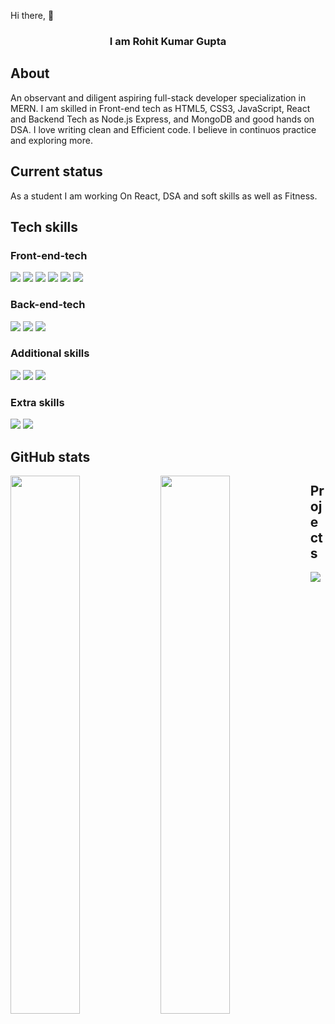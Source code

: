  Hi there, 👋
  <h3 align="center">I am Rohit Kumar Gupta </h3>
  
  
 <h2>About</h2>
  <p>An observant and diligent aspiring full-stack developer specialization in MERN. I am skilled in Front-end tech as HTML5, CSS3, JavaScript, React  and Backend Tech as Node.js Express, and MongoDB and good hands on DSA.  I love writing clean and Efficient code. I believe in continuos practice and exploring more. </p>
  
<h2>Current status</h2>
  <p>As a student I am working On React, DSA and soft skills as well as Fitness. </p>
 
<h2>Tech skills</h2>
  
  <h3>Front-end-tech </h3>
  <div display="flex" >
     <img src="https://img.shields.io/badge/dart-%230175C2.svg?style=for-the-badge&logo=dart&logoColor=white" />
     <img src="https://img.shields.io/badge/html5-%23E34F26.svg?style=for-the-badge&logo=html5&logoColor=white" />
     <img src="https://img.shields.io/badge/javascript-%23323330.svg?style=for-the-badge&logo=javascript&logoColor=%23F7DF1E" />
     <img src="(https://img.shields.io/badge/react-%2320232a.svg?style=for-the-badge&logo=react&logoColor=%2361DAFB" />
     <img src="https://img.shields.io/badge/redux-%23593d88.svg?style=for-the-badge&logo=redux&logoColor=white" />
     <img src="https://img.shields.io/badge/chakra-%234ED1C5.svg?style=for-the-badge&logo=chakraui&logoColor=white " />
  </div>
  
  <h3>Back-end-tech </h3>
<div display="flex" >
  <img src="https://img.shields.io/badge/MongoDB-%234ea94b.svg?style=for-the-badge&logo=mongodb&logoColor=white" />
  <img src="https://img.shields.io/badge/mysql-%2300f.svg?style=for-the-badge&logo=mysql&logoColor=white" />
  <img src="https://img.shields.io/badge/node.js-6DA55F?style=for-the-badge&logo=node.js&logoColor=white " />
</div>
  
<h3>Additional skills</h3>
<div display="flex" >
  <img src="https://img.shields.io/badge/NPM-%23000000.svg?style=for-the-badge&logo=npm&logoColor=white" />
  <img src="https://img.shields.io/badge/Postman-FF6C37?style=for-the-badge&logo=postman&logoColor=white" />
  <img src="https://img.shields.io/badge/github-%23121011.svg?style=for-the-badge&logo=github&logoColor=white"/>
</div>  
  
  
<h3>Extra skills</h3>
<div display="flex" >
  <img src="https://img.shields.io/badge/Microsoft_PowerPoint-B7472A?style=for-the-badge&logo=microsoft-powerpoint&logoColor=white" />
  <img src="https://img.shields.io/badge/Microsoft_Word-2B579A?style=for-the-badge&logo=microsoft-word&logoColor=white" />
</div>  
 
<h2>GitHub stats </h2>
    <img align="left" width="47%" src="https://github-readme-stats.vercel.app/api?username=rg15697&show_icons=true&theme=radical" />
    <img align="left" width="47%" src="https://github-readme-stats.vercel.app/api/top-langs/?username=rg15697&layout=compact" />

<h2>Projects</h2>

  <div display="grid"; justify-content="center"; gap="30px"; grid-template-columns=(1fr,1fr) >
       <div>
           <img src="https://i.ebayimg.com/thumbs/images/g/Vz8AAOSw8XdhqeD-/s-l300.jpg" />
      </div>
             
<!--      <div>
         <img src="https://encrypted-tbn0.gstatic.com/images?q=tbn:ANd9GcT9x64ALInwcih25TdrMDIUGF8Coc61TfPw2uRaiAcuTEDYSFLIUpqLpBWeCPW5n92glSI&usqp=CAU " />
     </div>
  
     <div>
        <img src ="https://mlripzjgjbdg.i.optimole.com/NzMOFj8-6q-AoyIW/w:463/h:285/q:75/http://marqueex.com/wp-content/uploads/2021/02/mama-earth.png" />
     </div> -->

</div>

             



